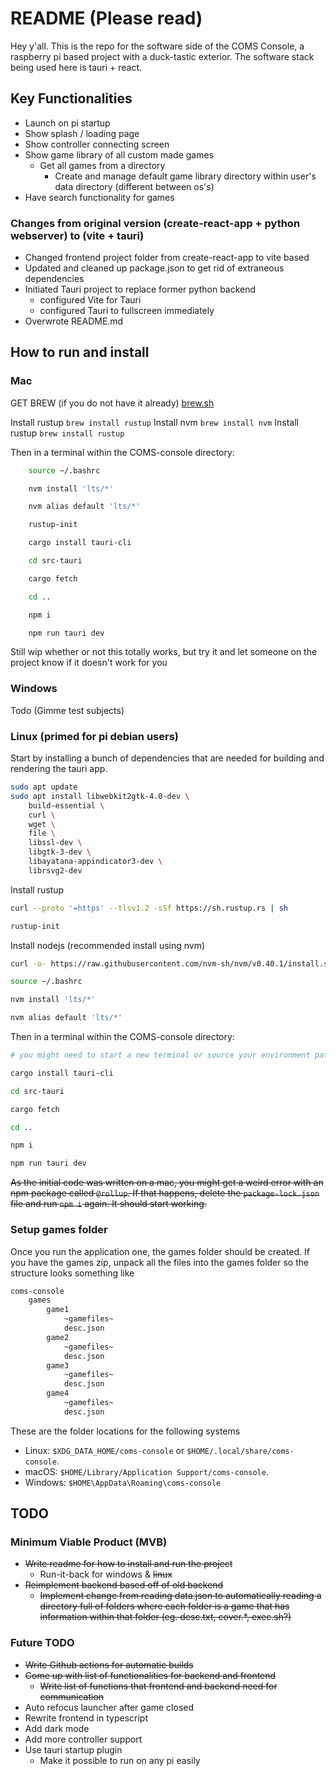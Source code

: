 # README (Please read)

Hey y'all. This is the repo for the software side of the COMS Console, a raspberry pi based project with a duck-tastic exterior. The software stack being used here is tauri + react. 

## Key Functionalities

* Launch on pi startup
* Show splash / loading page
* Show controller connecting screen
* Show game library of all custom made games
    * Get all games from a directory
        * Create and manage default game library directory within user's data directory (different between os's)
* Have search functionality for games

### Changes from original version (create-react-app + python webserver) to (vite + tauri)

* Changed frontend project folder from create-react-app to vite based
* Updated and cleaned up package.json to get rid of extraneous dependencies
* Initiated Tauri project to replace former python backend
    * configured Vite for Tauri
    * configured Tauri to fullscreen immediately
* Overwrote README.md


## How to run and install

### Mac

GET BREW (if you do not have it already) [brew.sh](https://brew.sh)

Install rustup `brew install rustup`
Install nvm `brew install nvm`
Install rustup `brew install rustup`

Then in a terminal within the COMS-console directory:
```bash
    source ~/.bashrc

    nvm install 'lts/*'

    nvm alias default 'lts/*'

    rustup-init

    cargo install tauri-cli

    cd src-tauri

    cargo fetch

    cd ..

    npm i

    npm run tauri dev
```

Still wip whether or not this totally works, but try it and let someone on the project know if it doesn't work for you

### Windows

Todo (Gimme test subjects)

### Linux (primed for pi debian users)

Start by installing a bunch of dependencies that are needed for building and rendering the tauri app.
```bash
sudo apt update
sudo apt install libwebkit2gtk-4.0-dev \
    build-essential \
    curl \
    wget \
    file \
    libssl-dev \
    libgtk-3-dev \
    libayatana-appindicator3-dev \
    librsvg2-dev
```

Install rustup 
```bash
curl --proto '=https' --tlsv1.2 -sSf https://sh.rustup.rs | sh

rustup-init
```

Install nodejs (recommended install using nvm)
```bash
curl -o- https://raw.githubusercontent.com/nvm-sh/nvm/v0.40.1/install.sh | bash

source ~/.bashrc

nvm install 'lts/*'

nvm alias default 'lts/*'
```

Then in a terminal within the COMS-console directory:
```bash
# you might need to start a new terminal or source your environment path

cargo install tauri-cli

cd src-tauri

cargo fetch

cd ..

npm i

npm run tauri dev
```

~~As the initial code was written on a mac, you might get a weird error with an npm package called `@rollup`. If that happens, delete the `package-lock.json` file and run `npm i` again. It should start working.~~

### Setup games folder

Once you run the application one, the games folder should be created. If you have the games zip, unpack all the files into the games folder so the structure looks something like
```sh
coms-console
    games
        game1
            ~gamefiles~
            desc.json
        game2
            ~gamefiles~
            desc.json
        game3
            ~gamefiles~
            desc.json
        game4
            ~gamefiles~
            desc.json
```
These are the folder locations for the following systems
* Linux: `$XDG_DATA_HOME/coms-console` or `$HOME/.local/share/coms-console`.
* macOS: `$HOME/Library/Application Support/coms-console`.
* Windows: `$HOME\AppData\Roaming\coms-console`

## TODO

### Minimum Viable Product (MVB)

* ~~Write readme for how to install and run the project~~
    * Run-it-back for windows & ~~linux~~
* ~~Reimplement backend based off of old backend~~
    * ~~Implement change from reading data.json to automatically reading a directory full of folders where each folder is a game that has information within that folder (eg. desc.txt, cover.*, exec.sh?)~~

### Future TODO

* ~~Write Github actions for automatic builds~~
* ~~Come up with list of functionalities for backend and frontend~~
    * ~~Write list of functions that frontend and backend need for communication~~
* Auto refocus launcher after game closed
* Rewrite frontend in typescript
* Add dark mode
* Add more controller support
* Use tauri startup plugin
    * Make it possible to run on any pi easily